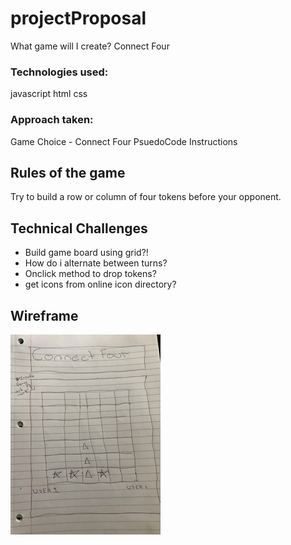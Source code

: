 # projectProposal
What game will I create? 
Connect Four

### Technologies used:
javascript
html
css

### Approach taken:
Game Choice - Connect Four
PsuedoCode Instructions


## Rules of the game

Try to build a row or column of four tokens before your opponent.

## Technical Challenges

- Build game board using grid?!
- How do i alternate between turns?
- Onclick method to drop tokens?
- get icons from online icon directory?

## Wireframe
![](Wireframe/IMG_2196.jpg)